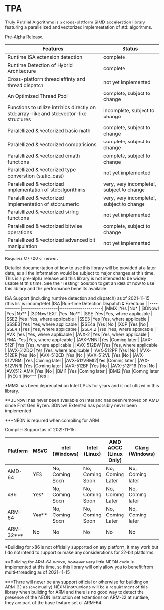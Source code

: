 # TPA
Truly Parallel Algorithms is a cross-platform SIMD acceleration library featuring a parallelized and vectorized implementation of std::algorithms.

Pre-Alpha Release.

|Features                                                                                    | Status                                        |
|--------------------------------------------------------------------------------------------|-----------------------------------------------|
|Runtime ISA extension detection                                                             |complete                                       |
|Runtime Detection of Hybrid Architecture                                                    |complete                                       |
|Cross-platform thread affinty and thread dispatch                                           |not yet implemented                            |
|An Optimized Thread Pool                                                                    |complete, subject to change                    |
|Functions to utilize intrinics directly on std::array-like and std::vector-like structures  |incomplete, subject to change                  |
|Paralellized & vectorized basic math                                                        |complete, subject to change                    |
|Paralellized & vectorized comparisions                                                      |complete, subject to change                    |
|Paralellized & vectorized cmath functions                                                   |complete, subject to change                    |
|Paralellized & vectorized type converstion (static_cast)                                    |not yet implemented                            |
|Paralellized & vectorized implementation of std::algorithims                                |very, very incomplete!, subject to change      |
|Paralellized & vectorized implementation of std::numeric                                    |very, very incomplete!, subject to change      |
|Paralellized & vectorized string functions                                                  |not yet implemented                            |
|Paralellized & vectorized bitwise operations                                                |complete, subject to change                    |
|Paralellized & vectorized advanced bit manipulation                                         |not yet implemented                            |

Requires C++20 or newer.

Detailed documentation of how to use this library will be provided at a later date, as all the information would be subject to major changes at this time. This is a pre-alpha release and this library is not intended to be widely usable at this time. See the "Testing" Solution to get an idea of how to use this library and the performance benefits available. 

ISA Support (including runtime detection and dispatch) as of 2021-11-15 (this list is incomplete)
|ISA         |Run-time Detection|Dispatch & Exectuon   |
|------------|------------------|----------------------|
|MMX         |Yes               |No*                   |
|3DNow!      |Yes               |No**                  |
|3DNow! EXT  |Yes               |No**                  |
|SSE         |Yes               |Yes, where applicable |
|SSE2        |Yes               |Yes, where applicable |
|SSE3        |Yes               |Yes, where applicable |
|SSSE3       |Yes               |Yes, where applicable |
|SSE4a       |Yes               |No                    |
|XOP         |Yes               |No                    |
|SSE4.1      |Yes               |Yes, where applicable |
|SSE4.2      |Yes               |Yes, where applicable |
|AVX         |Yes               |Yes, where applicable |
|AVX-2       |Yes               |Yes, where applicable |
|FMA         |Yes               |Yes, where applicable |
|AVX-VNNI    |Yes               |Coming later          |
|AVX-512F    |Yes               |Yes, where applicable |
|AVX-512BW   |Yes               |Yes, where applicable |
|AVX-512DQ   |Yes               |Yes, where applicable |
|AVX-512PF   |Yes               |No                    |
|AVX-512ER   |Yes               |No                    |
|AVX-512CD   |Yes               |No                    |
|AVX-512VL   |Yes               |No                    |
|AVX-512VBMI |Yes               |Coming later          |
|AVX-512VBMI2|Yes               |Coming later          |
|AVX-512VNNI |Yes               |Coming later          |
|AVX-512BF   |Yes               |No                    |
|AVX-512F16  |Yes               |No                    |
|AVX512-AMX  |Yes               |No                    |
|BMI1        |Yes               |Coming later          |
|BMI2        |Yes               |Coming later          |
|NEON        |No***             |Yes                   |

*MMX has been deprecated on Intel CPUs for years and is not utlized in this library.

**3DNow! has never been available on Intel and has been removed on AMD since First Gen Ryzen. 3DNow! Extented has possibly never been implemented.

***NEON is required when compiling for ARM


Compiler Support as of 2021-11-15:

|Platform   | MSVC  | Intel (Windows)  | Intel (Linux)   |  AMD AOCC (Linux Only)  | Clang (Windows)  | Clang (Linux)   |GCC (Linux)    |    
|-----------|-------|------------------|-----------------|-------------------------|------------------|-----------------|---------------|
|AMD-64     |YES    |No, Coming Soon   |No, Coming Soon  |No, Coming Later         |No, Coming later  |No, Coming Later |No, Coming Soon|
|x86        |Yes*   |No, Coming Soon   |No, Coming Soon  |No, Coming Later         |No, Coming later  |No, Coming Later |No, Coming Soon|
|ARM-64     |Yes**  |No, Coming Soon   |No, Coming Soon  |No, Coming Later         |No, Coming later  |No, Coming Later |No, Coming Soon|
|ARM-32***  |No     |No                |No               |No                       |No                |No               |No             |

*Building for x86 is not officially supported on any platform, it may work but I do not intend to support or make any considerations for 32-bit platforms.

**Building for ARM-64 works, however very little NEON code is implemented at this time, so this library will only allow you to benefit from multi-threading as of 2021-11-15

***There will never be any support official or otherwise for building on ARM-32 as (eventually) NEON instructions will be a requirement of this library when building for ARM and there is no good way to detect the presence of the NEON instruction set extentions on ARM-32 at runtime, they are part of the base feature set of ARM-64.


